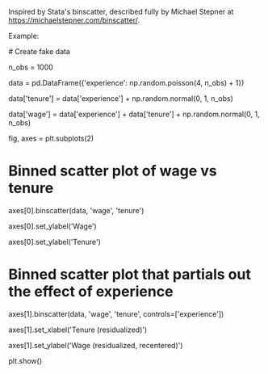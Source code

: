 Inspired by Stata's binscatter, described fully by Michael Stepner at
https://michaelstepner.com/binscatter/.

Example:

<span class="fragment">
# Create fake data

n_obs = 1000

data = pd.DataFrame({'experience': np.random.poisson(4, n_obs) + 1})

data['tenure'] = data['experience'] + np.random.normal(0, 1, n_obs)

data['wage'] = data['experience'] + data['tenure'] + np.random.normal(0, 1, n_obs)

fig, axes = plt.subplots(2)

# Binned scatter plot of wage vs tenure

axes[0].binscatter(data, 'wage', 'tenure')

axes[0].set_ylabel('Wage')

axes[0].set_ylabel('Tenure')

# Binned scatter plot that partials out the effect of experience

axes[1].binscatter(data, 'wage', 'tenure', controls=['experience'])

axes[1].set_xlabel('Tenure (residualized)')

axes[1].set_ylabel('Wage (residualized, recentered)')

plt.show()
</span>

